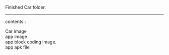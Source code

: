 Finished Car folder.

-------------

contents : 

  Car image    
  app image    
  app block coding image.    
  app apk file    
